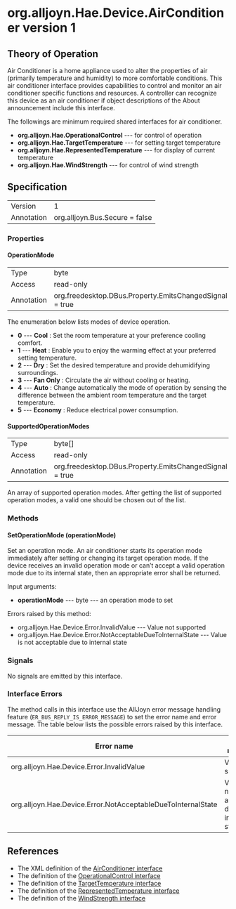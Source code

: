 # org.alljoyn.Hae.Device.AirConditioner version 1

## Theory of Operation

Air Conditioner is a home appliance used to alter the properties of air
(primarily temperature and humidity) to more comfortable conditions.
This air conditioner interface provides capabilities to control and monitor
an air conditioner specific functions and resources. A controller can recognize
this device as an air conditioner if object descriptions of the About
announcement include this interface.

The followings are minimum required shared interfaces for air conditioner.
  * **org.alljoyn.Hae.OperationalControl** --- for control of operation
  * **org.alljoyn.Hae.TargetTemperature** --- for setting target temperature
  * **org.alljoyn.Hae.RepresentedTemperature** --- for display of current temperature
  * **org.alljoyn.Hae.WindStrength** --- for control of wind strength

## Specification

|            |                                                                |
|------------|----------------------------------------------------------------|
| Version    | 1                                                              |
| Annotation | org.alljoyn.Bus.Secure = false                                 |

### Properties

#### OperationMode

|            |                                                                |
|------------|----------------------------------------------------------------|
| Type       | byte                                                           |
| Access     | read-only                                                      |
| Annotation | org.freedesktop.DBus.Property.EmitsChangedSignal = true        |

The enumeration below lists modes of device operation.

  * **0** --- **Cool** : Set the room temperature at your preference cooling comfort.
  * **1** --- **Heat** : Enable you to enjoy the warming effect at your preferred
    setting temperature.
  * **2** --- **Dry** : Set the desired temperature and provide dehumidifying surroundings.
  * **3** --- **Fan Only** : Circulate the air without cooling or heating.
  * **4** --- **Auto** : Change automatically the mode of operation by sensing
    the difference between the ambient room temperature and the target temperature.
  * **5** --- **Economy** : Reduce electrical power consumption.

#### SupportedOperationModes

|            |                                                                |
|------------|----------------------------------------------------------------|
| Type       | byte[]                                                         |
| Access     | read-only                                                      |
| Annotation | org.freedesktop.DBus.Property.EmitsChangedSignal = true        |

An array of supported operation modes. After getting the list of supported
operation modes, a valid one should be chosen out of the list.

### Methods

#### SetOperationMode (operationMode)

Set an operation mode. An air conditioner starts its operation mode immediately
after setting or changing its target operation mode. If the device receives
an invalid operation mode or can’t accept a valid operation mode due to its
internal state, then an appropriate error shall be returned.

Input arguments:

  * **operationMode** --- byte --- an operation mode to set

Errors raised by this method:

  * org.alljoyn.Hae.Device.Error.InvalidValue --- Value not supported
  * org.alljoyn.Hae.Device.Error.NotAcceptableDueToInternalState --- Value is not
    acceptable due to internal state

### Signals

No signals are emitted by this interface.

### Interface Errors

The method calls in this interface use the AllJoyn error message handling feature
(`ER_BUS_REPLY_IS_ERROR_MESSAGE`) to set the error name and error message.
The table below lists the possible errors raised by this interface.

| Error name                                                   | Error message                                 |
|--------------------------------------------------------------|-----------------------------------------------|
| org.alljoyn.Hae.Device.Error.InvalidValue                    | Value not supported                           |
| org.alljoyn.Hae.Device.Error.NotAcceptableDueToInternalState | Value is not acceptable due to internal state |

## References

  * The XML definition of the [AirConditioner interface](org.alljoyn.Hae.Device.AirConditioner-v1.xml)
  * The definition of the [OperationalControl interface](org.alljoyn.Hae.OperationalControl-v1.md)
  * The definition of the [TargetTemperature interface](org.alljoyn.Hae.TargetTemperature-v1.md)
  * The definition of the [RepresentedTemperature interface](org.alljoyn.Hae.RepresentedTemperature-v1.md)
  * The definition of the [WindStrength interface](org.alljoyn.Hae.WindStrength-v1.md)
